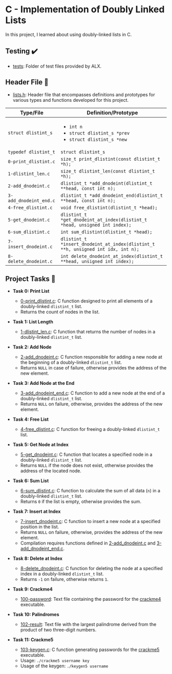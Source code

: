 # C - Implementation of Doubly Linked Lists

In this project, I learned about using doubly-linked lists in C.

## Testing ✔️

* [tests](./tests): Folder of test files provided by ALX.

## Header File 📁

* [lists.h](./lists.h): Header file that encompasses definitions and prototypes for various types and functions developed for this project.

| Type/File           | Definition/Prototype           |
| ------------------- | ------------------------------ |
| `struct dlistint_s`    | <ul><li>`int n`</li><li>`struct dlistint_s *prev`</li><li>`struct dlistint_s *new`</li></ul> |
| `typedef dlistint_t`   | `struct dlistint_s`                                                                          |
| `0-print_dlistint.c`   | `size_t print_dlistint(const dlistint_t *h);`                                                |
| `1-dlistint_len.c`     | `size_t dlistint_len(const dlistint_t *h);`                                                  |
| `2-add_dnodeint.c`  | `dlistint_t *add_dnodeint(dlistint_t **head, const int n);`                                     |
| `3-add_dnodeint_end.c` | `dlistint_t *add_dnodeint_end(dlistint_t **head, const int n);`                              |
| `4-free_dlistint.c`    | `void free_dlistint(dlistint_t *head);`                                                      |
| `5-get_dnodeint.c`     | `dlistint_t *get_dnodeint_at_index(dlistint_t *head, unsigned int index);`                   |
| `6-sum_dlistint.c`     | `int sum_dlistint(dlistint_t *head);`                                                        |
| `7-insert_dnodeint.c`  | `dlistint_t *insert_dnodeint_at_index(dlistint_t **h, unsigned int idx, int n);`             |
| `8-delete_dnodeint.c`  | `int delete_dnodeint_at_index(dlistint_t **head, unsigned int index);`                       |

## Project Tasks 📃

* **Task 0: Print List**
  * [0-print_dlistint.c](./0-print_dlistint.c): C function designed to print all elements of a doubly-linked `dlistint_t` list.
  * Returns the count of nodes in the list.

* **Task 1: List Length**
  * [1-dlistint_len.c](./1-dlistint_len.c): C function that returns the number of nodes in a doubly-linked `dlistint_t` list.

* **Task 2: Add Node**
  * [2-add_dnodeint.c](./2-add_dnodeint.c): C function responsible for adding a new node at the beginning of a doubly-linked `dlistint_t` list.
  * Returns `NULL` in case of failure, otherwise provides the address of the new element.

* **Task 3: Add Node at the End**
  * [3-add_dnodeint_end.c](./3-add_dnodeint_end.c): C function to add a new node at the end of a doubly-linked `dlistint_t` list.
  * Returns `NULL` on failure, otherwise, provides the address of the new element.

* **Task 4: Free List**
  * [4-free_dlistint.c](./4-free_dlistint.c): C function for freeing a doubly-linked `dlistint_t` list.

* **Task 5: Get Node at Index**
  * [5-get_dnodeint.c](./5-get_dnodeint.c): C function that locates a specified node in a doubly-linked `dlistint_t` list.
  * Returns `NULL` if the node does not exist, otherwise provides the address of the located node.

* **Task 6: Sum List**
  * [6-sum_dlistint.c](./6-sum_dlistint.c): C function to calculate the sum of all data (`n`) in a doubly-linked `dlistint_t` list.
  * Returns `0` if the list is empty, otherwise provides the sum.

* **Task 7: Insert at Index**
  * [7-insert_dnodeint.c](./7-insert_dnodeint.c): C function to insert a new node at a specified position in the list.
  * Returns `NULL` on failure, otherwise, provides the address of the new element.
  * Compilation requires functions defined in [2-add_dnodeint.c](./2-add_dnodeint.c) and [3-add_dnodeint_end.c](./3-add_dnodeint_end.c).

* **Task 8: Delete at Index**
  * [8-delete_dnodeint.c](./8-delete_dnodeint.c): C function for deleting the node at a specified index in a doubly-linked `dlistint_t` list.
  * Returns `-1` on failure, otherwise returns `1`.

* **Task 9: Crackme4**
  * [100-password](./100-password): Text file containing the password for the [crackme4](https://github.com/holbertonschool/0x16.c) executable.

* **Task 10: Palindromes**
  * [102-result](./102-result): Text file with the largest palindrome derived from the product of two three-digit numbers.

* **Task 11: Crackme5**
  * [103-keygen.c](./103-keygen.c): C function generating passwords for the [crackme5](https://github.com/holbertonschool/0x16.c) executable.
  * Usage: `./crackme5 username key`
  * Usage of the keygen: `./keygen5 username`
